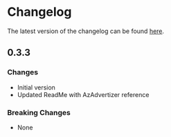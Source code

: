 # Changelog

The latest version of the changelog can be found [here](https://github.com/Azure/bicep-registry-modules/blob/main/avm/res/analysis-services/server/CHANGELOG.md).

## 0.3.3

### Changes

- Initial version
- Updated ReadMe with AzAdvertizer reference

### Breaking Changes

- None
